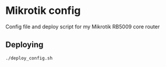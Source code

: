 # Mikrotik config

Config file and deploy script for my Mikrotik RB5009 core router

## Deploying
```commandline
./deploy_config.sh
```

